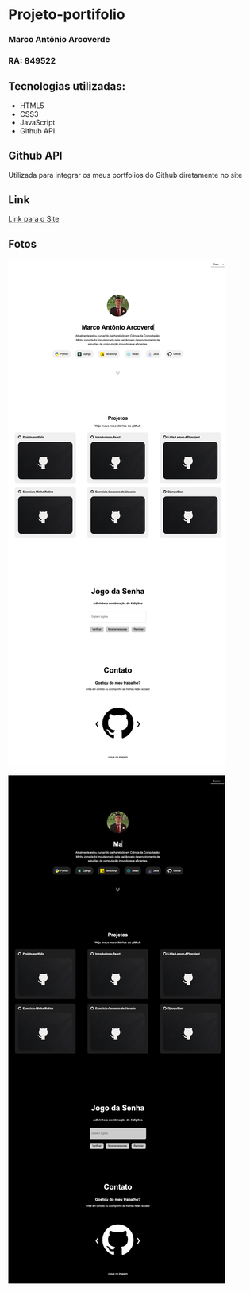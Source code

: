 # Projeto-portifolio

### Marco Antônio Arcoverde
### RA: 849522

## Tecnologias utilizadas:

- HTML5
- CSS3
- JavaScript
- Github API

## Github API

Utilizada para integrar os meus portfolios do Github diretamente no site

## Link

[Link para o Site](https://projeto-portfolio-sand.vercel.app/)

## Fotos

![Foto tema claro](projeto-portfolio-site-claro.png)

![Foto tema escuro](projeto-portfolio-site-escuro.png)
